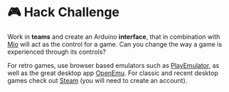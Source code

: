 # 🎮 Hack Challenge

Work in **teams** and create an Arduino **interface**, that in combination with [Mio](https://jonasjohansson.itch.io/mio) will act as the control for a game. Can you change the way a game is experienced through its controls?

For retro games, use browser based emulators such as [PlayEmulator](https://www.playemulator.com/), as well as the great desktop app [OpenEmu](https://openemu.org/). For classic and recent desktop games check out [Steam](https://steampowered.com/) \(you will need to create an account\).

